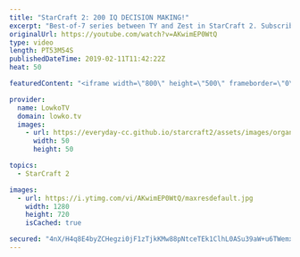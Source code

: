 ```yaml
---
title: "StarCraft 2: 200 IQ DECISION MAKING!"
excerpt: "Best-of-7 series between TY and Zest in StarCraft 2. Subscribe for more videos: http://lowko.tv/youtube Insane professional StarCraft 2 match: https://goo.gl/WjcW1B  Protoss vs Terran has been developing rapidly. In this series of professional StarCraft 2 I give commentary to games played at the highest"
originalUrl: https://youtube.com/watch?v=AKwimEP0WtQ
type: video
length: PT53M54S
publishedDateTime: 2019-02-11T11:42:22Z
heat: 50

featuredContent: "<iframe width=\"800\" height=\"500\" frameborder=\"0\" src=\"https://www.youtube.com/embed/AKwimEP0WtQ\" allow=\"accelerometer; autoplay; encrypted-media; gyroscope; picture-in-picture\" allowfullscreen></iframe>"

provider:
  name: LowkoTV
  domain: lowko.tv
  images:
    - url: https://everyday-cc.github.io/starcraft2/assets/images/organizations/lowko.tv-50x50.jpg
      width: 50
      height: 50

topics:
  - StarCraft 2

images:
  - url: https://i.ytimg.com/vi/AKwimEP0WtQ/maxresdefault.jpg
    width: 1280
    height: 720
    isCached: true

secured: "4nX/H4q8E4byZCHegzi0jF1zTjkKMw88pNtceTEk1ClhL0ASu39aW+u6TWemxEVW3J276QBWURe18Cs4ctf23hqn7j5+UFp6sg7Pkla9lFWuMt3TY6ycDCVAoWdt/q5BQjNoXH2Lo5/AIt1SaYXKnoz/bVmNCw70ISL0pCJoCyExM3XUt5G7xOwkj9GIv/pGikZqUnDYzw0hJdwY1cId0aKKpzrlsNafXnC7wWrXkduJjI8iQ0c7Qr+gvN5Cpxsu/v+Pa/Phz8ZNWk6b+w5NyFYn8PIxJJlYSqCJMZy5I2kTht1DoQcqRIfNEebqlUe8zPqKgIbeU+qaTOaqXWyppzKPwfOZA6+UtAYsHdct+h7UpHqdRKOsBQ5i3S/uasARrus/0I6Hu901RWhB0Uy6KgqY5rCYkR8tcr0RqK2Rm/ro/q2HiPsGAkOTFI/pvOl8;G0xT2WhJSvp7JS+iUO7UjQ=="
---
```


